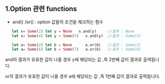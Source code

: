 1.Option 관련 functions
------------------
 - and() /or() : option 값들의 조건을 체크하는 함수
 ```rust
    let x= Some(2) let y = None   x.and(y)     //결과 : None
    let x= Some(4) let y = Some(5)   x.and(y)  //결과 : Some(5)

    let a= Some(2) let b = None      a.or(b)   //결과 : Some(2)
    let a= Some(6) let b = Some(7)   a.or(b)   //결과 : Some(6)
 ```
 and의 결과가 유효한 값이 나올 경우 y에 해당되는 값 ,즉 2번쨰 값이 결과로 출력됩니다.

 or의 결과가 유효한 값이 나올 경우 a에 해당되는 값 ,즉 1번째 값이 결과로 출력됩니다.
